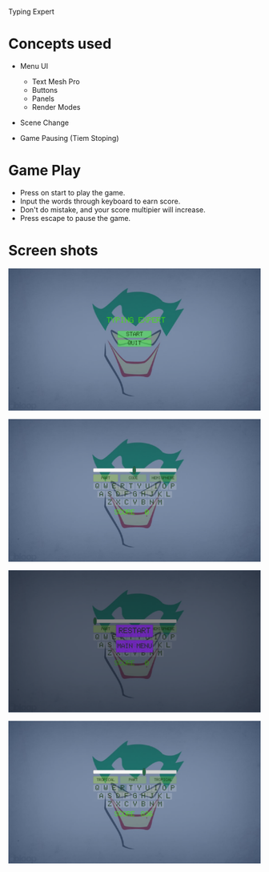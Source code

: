 Typing Expert

# Concepts used

-   Menu UI
    - Text Mesh Pro
    - Buttons
    - Panels
    - Render Modes

- Scene Change
- Game Pausing (Tiem Stoping)


# Game Play

-   Press on start to play the game.
-   Input the words through keyboard to earn score.
-   Don't do mistake, and your score multipier will increase. 
-   Press escape to pause the game.

# Screen shots

![](https://raw.githubusercontent.com/Arose-Niazi/Typing-Expert-Unity/main/Screenshots/1.png)

![](https://raw.githubusercontent.com/Arose-Niazi/Typing-Expert-Unity/main/Screenshots/2.png)

![](https://raw.githubusercontent.com/Arose-Niazi/Typing-Expert-Unity/main/Screenshots/3.png)

![](https://raw.githubusercontent.com/Arose-Niazi/Typing-Expert-Unity/main/Screenshots/4.png)


